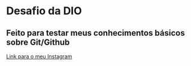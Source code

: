 # Desafio da DIO
## Feito para testar meus conhecimentos básicos sobre Git/Github

[Link para o meu Instagram](https://instagram.com/dynhonoblett)
